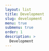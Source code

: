 ```yaml
---
layout: list
title: Development
slug: development
menu: true
submenu: true
order: 1
description: >
  Development
---
```

